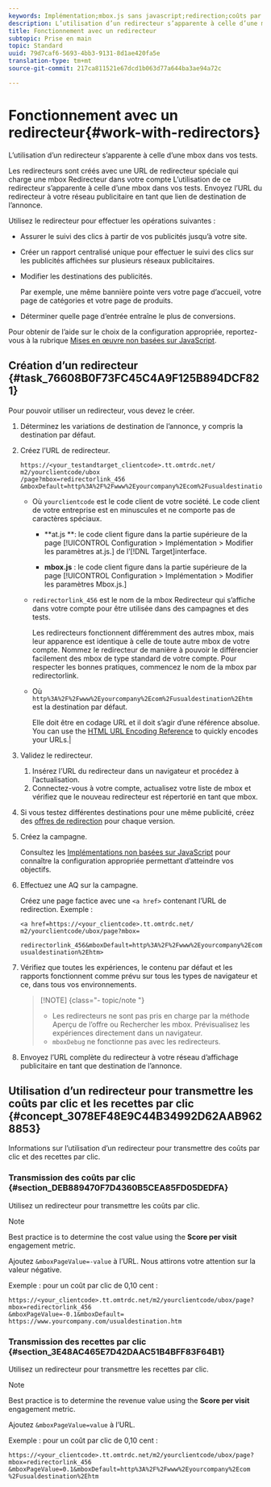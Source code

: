 ```yaml
---
keywords: Implémentation;mbox.js sans javascript;redirection;coûts par clic;revenu par clic
description: L’utilisation d’un redirecteur s’apparente à celle d’une mbox dans vos tests.
title: Fonctionnement avec un redirecteur
subtopic: Prise en main
topic: Standard
uuid: 79d7caf6-5693-4bb3-9131-8d1ae420fa5e
translation-type: tm+mt
source-git-commit: 217ca811521e67dcd1b063d77a644ba3ae94a72c

---
```



# Fonctionnement avec un redirecteur{#work-with-redirectors}

L’utilisation d’un redirecteur s’apparente à celle d’une mbox dans vos tests.

Les redirecteurs sont créés avec une URL de redirecteur spéciale qui charge une mbox Redirecteur dans votre compte L’utilisation de ce redirecteur s’apparente à celle d’une mbox dans vos tests. Envoyez l’URL du redirecteur à votre réseau publicitaire en tant que lien de destination de l’annonce.

Utilisez le redirecteur pour effectuer les opérations suivantes :

* Assurer le suivi des clics à partir de vos publicités jusqu’à votre site.
* Créer un rapport centralisé unique pour effectuer le suivi des clics sur les publicités affichées sur plusieurs réseaux publicitaires.
* Modifier les destinations des publicités.

   Par exemple, une même bannière pointe vers votre page d’accueil, votre page de catégories et votre page de produits.

* Déterminer quelle page d’entrée entraîne le plus de conversions.

Pour obtenir de l’aide sur le choix de la configuration appropriée, reportez-vous à la rubrique [Mises en œuvre non basées sur JavaScript](../../c-implementing-target/c-non-javascript-based-implementation/non-javascript-based-implementation.md#concept_4799C58B081A43F6B3B8CC25A8D5D7C4).

## Création d’un redirecteur {#task_76608B0F73FC45C4A9F125B894DCF821}

Pour pouvoir utiliser un redirecteur, vous devez le créer.

1. Déterminez les variations de destination de l’annonce, y compris la destination par défaut.
1. Créez l’URL de redirecteur.

   ```
   https://<your_testandtarget_clientcode>.tt.omtrdc.net/​m2/yourclientcode/ubox
   /​page?mbox=redirectorlink_456
   &mboxDefault=http%3A%2F%2Fwww%2Eyourcompany%2Ecom%2Fusualdestination%2Ehtm
   ```

   * Où `yourclientcode` est le code client de votre société. Le code client de votre entreprise est en minuscules et ne comporte pas de caractères spéciaux.

      * **at.js **: le code client figure dans la partie supérieure de la page [!UICONTROL Configuration &gt; Implémentation &gt; Modifier les paramètres at.js.] de l’[!DNL Target]interface.

      * **mbox.js** : le code client figure dans la partie supérieure de la page [!UICONTROL Configuration &gt; Implémentation &gt; Modifier les paramètres Mbox.js.]
   * `redirectorlink_456` est le nom de la mbox Redirecteur qui s’affiche dans votre compte pour être utilisée dans des campagnes et des tests.

      Les redirecteurs fonctionnent différemment des autres mbox, mais leur apparence est identique à celle de toute autre mbox de votre compte. Nommez le redirecteur de manière à pouvoir le différencier facilement des mbox de type standard de votre compte. Pour respecter les bonnes pratiques, commencez le nom de la mbox par redirectorlink.

   * Où `http%3A%2F%2Fwww%2Eyourcompany%2Ecom%2Fusualdestination%2Ehtm` est la destination par défaut.

      Elle doit être en codage URL et il doit s’agir d’une référence absolue. You can use the [HTML URL Encoding Reference](https://www.w3schools.com/tags/ref_urlencode.asp) to quickly encodes your URLs.|



1. Validez le redirecteur.
   1. Insérez l’URL du redirecteur dans un navigateur et procédez à l’actualisation.
   1. Connectez-vous à votre compte, actualisez votre liste de mbox et vérifiez que le nouveau redirecteur est répertorié en tant que mbox.
1. Si vous testez différentes destinations pour une même publicité, créez des [offres de redirection](../../c-experiences/c-visual-experience-composer/redirect-offer.md#task_9578678D42784F5EB9638F8AC8C911FA) pour chaque version.
1. Créez la campagne.

   Consultez les [Implémentations non basées sur JavaScript](../../c-implementing-target/c-non-javascript-based-implementation/non-javascript-based-implementation.md#concept_4799C58B081A43F6B3B8CC25A8D5D7C4) pour connaître la configuration appropriée permettant d’atteindre vos objectifs.
1. Effectuez une AQ sur la campagne.

   Créez une page factice avec une `<a href>` contenant l’URL de redirection. Exemple :

   ```
   <a href=https://<your_clientcode>.tt.omtrdc.net/​m2/yourclientcode/ubox/​page?mbox=
   
   redirectorlink_456&mboxDefault=http%3A%2F%2Fwww%2Eyourcompany%2Ecom%2F​usualdestination%2Ehtm>
   ```

1. Vérifiez que toutes les expériences, le contenu par défaut et les rapports fonctionnent comme prévu sur tous les types de navigateur et ce, dans tous vos environnements.

   >[!NOTE] {class="- topic/note "}
   >
   >* Les redirecteurs ne sont pas pris en charge par la méthode Aperçu de l’offre ou Rechercher les mbox. Prévisualisez les expériences directement dans un navigateur.
   >* `mboxDebug` ne fonctionne pas avec les redirecteurs.


1. Envoyez l’URL complète du redirecteur à votre réseau d’affichage publicitaire en tant que destination de l’annonce.

## Utilisation d’un redirecteur pour transmettre les coûts par clic et les recettes par clic {#concept_3078EF48E9C44B34992D62AAB9628853}

Informations sur l’utilisation d’un redirecteur pour transmettre des coûts par clic et des recettes par clic.

### Transmission des coûts par clic {#section_DEB889470F7D4360B5CEA85FD05DEDFA}

Utilisez un redirecteur pour transmettre les coûts par clic.

>[!NOTE]
>
>Best practice is to determine the cost value using the **Score per visit** engagement metric.

Ajoutez `&mboxPageValue=-value` à l’URL. Nous attirons votre attention sur la valeur négative.

Exemple : pour un coût par clic de 0,10 cent :

```
https://<your_clientcode>.tt.omtrdc.net/​m2/yourclientcode/ubox/​page?mbox=redirectorlink_456
&mboxPageValue=-0.1&mboxDefault=​https://www.yourcompany.com/usualdestination.htm
```

### Transmission des recettes par clic {#section_3E48AC465E7D42DAAC51B4BFF83F64B1}

Utilisez un redirecteur pour transmettre les recettes par clic.

>[!NOTE]
>
>Best practice is to determine the revenue value using the **Score per visit** engagement metric.

Ajoutez `&mboxPageValue=value` à l’URL.

Exemple : pour un coût par clic de 0,10 cent :

```
https://<​your_clientcode>​​​​.tt​​.omtrdc​.net/​​m2/​yourclientcode/​ubox/​​​page?mbox=redirectorlink_456
&mboxPageValue=0.1​&mbox​Default=​​http%3A%2F%2Fwww%2E​yourcompany%2Ecom​%2Fusualdestination%2Ehtm
```
